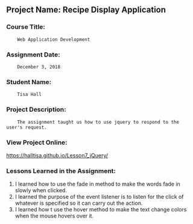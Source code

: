 ## Project Name:  Recipe Display Application

### Course Title:
        Web Application Development

### Assignment Date: 
        December 3, 2018

### Student Name:  
        Tisa Hall

### Project Description:
        The assignment taught us how to use jquery to respond to the user's request. 

### View Project Online:
https://halltisa.github.io/Lesson7_jQuery/

### Lessons Learned in the Assignment:
1. I learned how to use the fade in method to make the words fade in slowly when clicked.
2. I learned the purpose of the event listener is to listen for the click of whatever is specified so it can carry out the action.
3. I learned how t use the hover method to make the text change colors when the mouse hovers over it.


